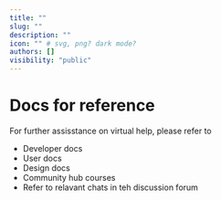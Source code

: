 ```yaml
---
title: ""
slug: ""
description: ""
icon: "" # svg, png? dark mode?
authors: []
visibility: "public"
---
```


# Docs for reference

For further assisstance on virtual help, please refer to 

- Developer docs
- User docs
- Design docs
- Community hub courses
- Refer to relavant chats in teh discussion forum